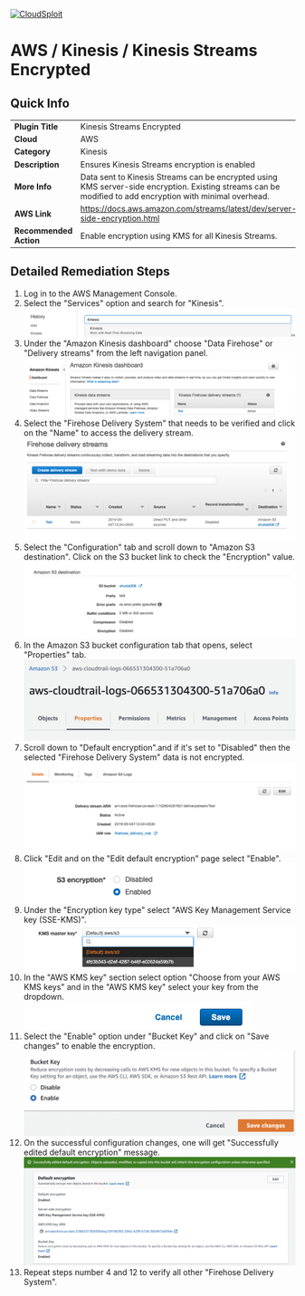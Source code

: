 [![CloudSploit](https://cloudsploit.com/img/logo-new-big-text-100.png "CloudSploit")](https://cloudsploit.com)

# AWS / Kinesis / Kinesis Streams Encrypted

## Quick Info

| | |
|-|-|
| **Plugin Title** | Kinesis Streams Encrypted |
| **Cloud** | AWS |
| **Category** | Kinesis |
| **Description** | Ensures Kinesis Streams encryption is enabled |
| **More Info** | Data sent to Kinesis Streams can be encrypted using KMS server-side encryption. Existing streams can be modified to add encryption with minimal overhead. |
| **AWS Link** | https://docs.aws.amazon.com/streams/latest/dev/server-side-encryption.html |
| **Recommended Action** | Enable encryption using KMS for all Kinesis Streams. |

## Detailed Remediation Steps
1. Log in to the AWS Management Console.
2. Select the "Services" option and search for "Kinesis". </br><img src="/resources/aws/kinesis/kinesis-streams-encrypted/step2.png"/>
3. Under the "Amazon Kinesis dashboard" choose "Data Firehose" or "Delivery streams" from the left navigation panel. </br><img src="/resources/aws/kinesis/kinesis-streams-encrypted/step3.png"/>
4. Select the "Firehose Delivery System" that needs to be verified and click on the "Name" to access the delivery stream.</br><img src="/resources/aws/kinesis/kinesis-streams-encrypted/step4.png"/>
5. Select the "Configuration" tab and scroll down to "Amazon S3 destination". Click on the S3 bucket link to check the "Encryption" value.</br><img src="/resources/aws/kinesis/kinesis-streams-encrypted/step5.png"/>
6. In the Amazon S3 bucket configuration tab that opens, select "Properties" tab. </br><img src="/resources/aws/kinesis/kinesis-streams-encrypted/step6.png"/>
7. Scroll down to "Default encryption".and if it's set to "Disabled" then the selected "Firehose Delivery System" data is not encrypted. </br><img src="/resources/aws/kinesis/kinesis-streams-encrypted/step7.png"/>
8. Click "Edit and on the "Edit default encryption" page select "Enable". </br><img src="/resources/aws/kinesis/kinesis-streams-encrypted/step8.png"/>
9. Under the "Encryption key type" select "AWS Key Management Service key (SSE-KMS)".  </br><img src="/resources/aws/kinesis/kinesis-streams-encrypted/step9.png"/>
10. In the "AWS KMS key" section select option "Choose from your AWS KMS keys" and in the "AWS KMS key" select your key from the dropdown.</br><img src="/resources/aws/kinesis/kinesis-streams-encrypted/step10.png"/>
11. Select the "Enable" option under "Bucket Key" and click on "Save changes" to enable the encryption.</br><img src="/resources/aws/kinesis/kinesis-streams-encrypted/step11.png"/>
12. On the successful configuration changes, one will get "Successfully edited default encryption" message. </br> <img src="/resources/aws/kinesis/kinesis-streams-encrypted/step12.png"/>
13. Repeat steps number 4 and 12 to verify all other "Firehose Delivery System".</br>
